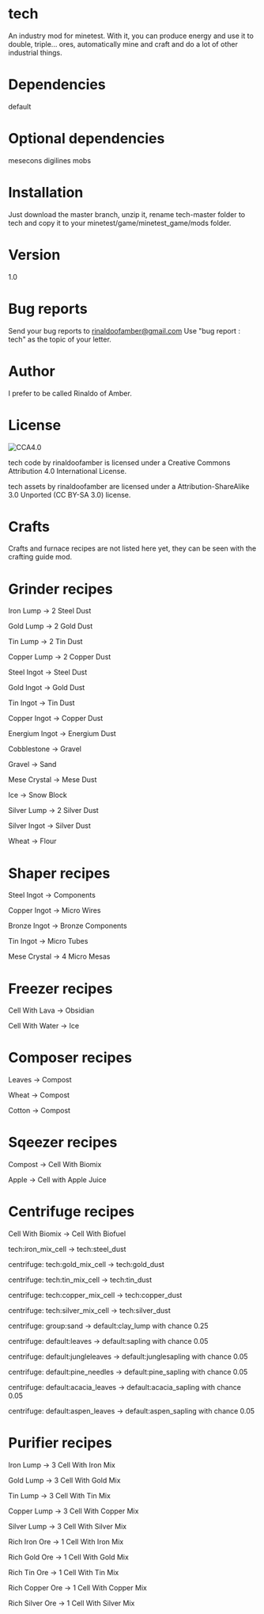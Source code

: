 # tech

An industry mod for minetest. With it, you can produce energy and use it to double, triple... ores, automatically mine and craft and do a lot of other industrial things.

# Dependencies

default

# Optional dependencies

mesecons
digilines
mobs

# Installation

Just download the master branch, unzip it, rename tech-master folder to tech and copy it to your minetest/game/minetest_game/mods folder.

# Version

1.0

# Bug reports

Send your bug reports to rinaldoofamber@gmail.com
Use "bug report : tech" as the topic of your letter.

# Author

I prefer to be called Rinaldo of Amber.

# License
![CCA4.0](https://licensebuttons.net/l/by/4.0/88x31.png)

tech code by rinaldoofamber is licensed under a Creative Commons Attribution 4.0 International License.

tech assets by rinaldoofamber are licensed under a Attribution-ShareAlike 3.0 Unported (CC BY-SA 3.0) license.

# Crafts

Crafts and furnace recipes are not listed here yet, they can be seen with the crafting guide mod.

# Grinder recipes

Iron Lump	->	2 Steel Dust

Gold Lump	->	2 Gold Dust

Tin Lump	->	2 Tin Dust

Copper Lump	->	2 Copper Dust

Steel Ingot	->	Steel Dust

Gold Ingot	->	Gold Dust

Tin Ingot	->	Tin Dust

Copper Ingot	->	Copper Dust

Energium Ingot	->	Energium Dust

Cobblestone	->	Gravel

Gravel	->	Sand

Mese Crystal	->	Mese Dust

Ice	->	Snow Block

Silver Lump	->	2 Silver Dust

Silver Ingot	->	Silver Dust

Wheat	->	Flour

# Shaper recipes

Steel Ingot	->	Components

Copper Ingot	->	Micro Wires

Bronze Ingot	->	Bronze Components

Tin Ingot	->	Micro Tubes

Mese Crystal	->	4 Micro Mesas

# Freezer recipes

Cell With Lava	->	Obsidian

Cell With Water	->	Ice

# Composer recipes

Leaves	->	Compost

Wheat	->	Compost

Cotton	->	Compost

# Sqeezer recipes

Compost	->	Cell With Biomix

Apple	->	Cell with Apple Juice

# Centrifuge recipes

Cell With Biomix	-> Cell With Biofuel

tech:iron_mix_cell	-> tech:steel_dust

centrifuge:	tech:gold_mix_cell	-> tech:gold_dust

centrifuge:	tech:tin_mix_cell	-> tech:tin_dust

centrifuge:	tech:copper_mix_cell	-> tech:copper_dust

centrifuge:	tech:silver_mix_cell	-> tech:silver_dust

centrifuge:	group:sand	-> default:clay_lump	with chance	0.25

centrifuge:	default:leaves	-> default:sapling	with chance	0.05

centrifuge:	default:jungleleaves	-> default:junglesapling	with chance	0.05

centrifuge:	default:pine_needles	-> default:pine_sapling	with chance	0.05

centrifuge:	default:acacia_leaves	-> default:acacia_sapling	with chance	0.05

centrifuge:	default:aspen_leaves	-> default:aspen_sapling	with chance	0.05

# Purifier recipes

Iron Lump	->	3 Cell With Iron Mix

Gold Lump	->	3 Cell With Gold Mix

Tin Lump	->	3 Cell With Tin Mix

Copper Lump	->	3 Cell With Copper Mix

Silver Lump	->	3 Cell With Silver Mix

Rich Iron Ore	->	1 Cell With Iron Mix

Rich Gold Ore	->	1 Cell With Gold Mix

Rich Tin Ore	->	1 Cell With Tin Mix

Rich Copper Ore	->	1 Cell With Copper Mix

Rich Silver Ore	->	1 Cell With Silver Mix
